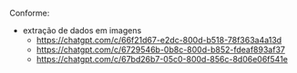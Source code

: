 Conforme: 
- extração de dados em imagens
  - https://chatgpt.com/c/66f21d67-e2dc-800d-b518-78f363a4a13d
  - https://chatgpt.com/c/6729546b-0b8c-800d-b852-fdeaf893af37
  - https://chatgpt.com/c/67bd26b7-05c0-800d-856c-8d06e06f541e
